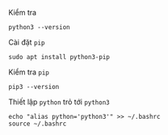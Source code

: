 Kiểm tra

```
python3 --version
```

Cài đặt `pip`

```
sudo apt install python3-pip
```

Kiểm tra `pip`

```
pip3 --version
```

Thiết lập `python` trỏ tới `python3`

```
echo "alias python='python3'" >> ~/.bashrc
source ~/.bashrc
```
<!-- 
Thiết lập `pip` trỏ tới `pip3`

```
echo "alias pip='pip3'" >> ~/.bashrc
source ~/.bashrc
``` -->
